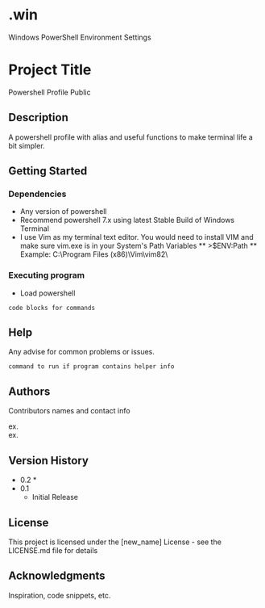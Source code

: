 # .win
Windows PowerShell Environment Settings

# Project Title

Powershell Profile Public

## Description

A powershell profile with alias and useful functions to make terminal life a bit simpler. 

## Getting Started

### Dependencies

* Any version of powershell
* Recommend powershell 7.x using latest Stable Build of Windows Terminal
* I use Vim as my terminal text editor. You would need to install VIM and make sure vim.exe is in your System's Path Variables
** >$ENV:Path
** Example: C:\Program Files (x86)\Vim\vim82\
 

### Executing program

* Load powershell

```
code blocks for commands
```

## Help

Any advise for common problems or issues.
```
command to run if program contains helper info
```

## Authors

Contributors names and contact info

ex.  
ex.  

## Version History

* 0.2
    * 
* 0.1
    * Initial Release

## License

This project is licensed under the [new_name] License - see the LICENSE.md file for details

## Acknowledgments

Inspiration, code snippets, etc. 
